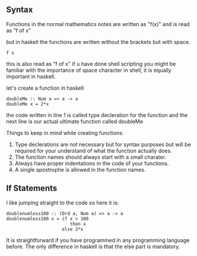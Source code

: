## Syntax 

Functions in the normal mathematics notes are written as "f(x)" and is read as "f of x"

but in haskell the functions are written without the brackets but with space.
```
f x
```
this is also read as "f of x" if u have done shell scripting you might be familiar with the importance of space character in shell, it is equally important in haskell.

let's create a function in haskell

```
doubleMe :: Num a => a -> a
doubleMe x = 2*x
```
the code written in line 1 is called type decleration for the function and the next line is our actual ultimate function called doubleMe

Things to keep in mind while creating functions:
1. Type declerations are not necessary but for syntax purposes but will be required for your understand of what the function actually does.
2. The function names should always start with a small charater.
3. Always have proper indentations in the code of your functions.
4. A single apostrophe is allowed in the function names.

## If Statements 

I like jumping straight to the code so here it is:
```
doublenumless100 :: (Ord a, Num a) => a -> a
doublenumless100 x = if x > 100
                        then x
                     else 2*x
```
It is straightforward if you have programmed in any programming language before.
The only difference in haskell is that the else part is mandatory. 



